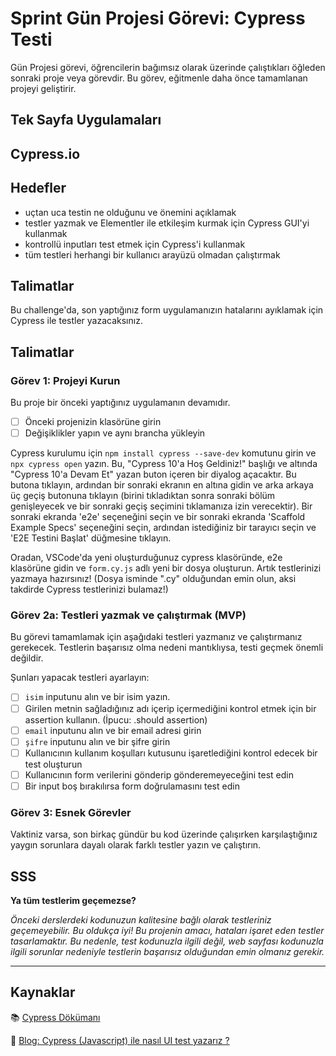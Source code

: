 # Sprint Gün Projesi Görevi: Cypress Testi

Gün Projesi görevi, öğrencilerin bağımsız olarak üzerinde çalıştıkları öğleden sonraki proje veya görevdir. Bu görev, eğitmenle daha önce tamamlanan projeyi geliştirir.

## Tek Sayfa Uygulamaları

## Cypress.io

## Hedefler

- uçtan uca testin ne olduğunu ve önemini açıklamak
- testler yazmak ve Elementler ile etkileşim kurmak için Cypress GUI'yi kullanmak
- kontrollü inputları test etmek için Cypress'i kullanmak
- tüm testleri herhangi bir kullanıcı arayüzü olmadan çalıştırmak

## Talimatlar

Bu challenge'da, son yaptığınız form uygulamanızın hatalarını ayıklamak için Cypress ile testler yazacaksınız.

## Talimatlar

### Görev 1: Projeyi Kurun

Bu proje bir önceki yaptığınız uygulamanın devamıdır.

- [ ] Önceki projenizin klasörüne girin
- [ ] Değişiklikler yapın ve aynı brancha yükleyin

Cypress kurulumu için `npm install cypress --save-dev` komutunu girin ve  `npx cypress open` yazın. Bu, "Cypress 10'a Hoş Geldiniz!" başlığı ve altında "Cypress 10'a Devam Et" yazan buton içeren bir diyalog açacaktır. Bu butona tıklayın, ardından bir sonraki ekranın en altına gidin ve arka arkaya üç geçiş butonuna tıklayın (birini tıkladıktan sonra sonraki bölüm genişleyecek ve bir sonraki geçiş seçimini tıklamanıza izin verecektir). Bir sonraki ekranda 'e2e' seçeneğini seçin ve bir sonraki ekranda 'Scaffold Example Specs' seçeneğini seçin, ardından istediğiniz bir tarayıcı seçin ve 'E2E Testini Başlat' düğmesine tıklayın.

Oradan, VSCode'da yeni oluşturduğunuz cypress klasöründe, e2e klasörüne gidin ve `form.cy.js` adlı yeni bir dosya oluşturun. Artık testlerinizi yazmaya hazırsınız! (Dosya isminde ".cy" olduğundan emin olun, aksi takdirde Cypress testlerinizi bulamaz!)

### Görev 2a: Testleri yazmak ve çalıştırmak (MVP)

Bu görevi tamamlamak için aşağıdaki testleri yazmanız ve çalıştırmanız gerekecek. Testlerin başarısız olma nedeni mantıklıysa, testi geçmek önemli değildir.

Şunları yapacak testleri ayarlayın:

- [ ] `isim` inputunu alın ve bir isim yazın.
- [ ] Girilen metnin sağladığınız adı içerip içermediğini kontrol etmek için bir assertion kullanın. (İpucu: .should assertion)
- [ ] `email` inputunu alın ve bir email adresi girin
- [ ] `şifre` inputunu alın ve bir şifre girin
- [ ] Kullanıcının kullanım koşulları kutusunu işaretlediğini kontrol edecek bir test oluşturun
- [ ] Kullanıcının form verilerini gönderip gönderemeyeceğini test edin 
- [ ] Bir input boş bırakılırsa form doğrulamasını test edin

### Görev 3: Esnek Görevler

Vaktiniz varsa, son birkaç gündür bu kod üzerinde çalışırken karşılaştığınız yaygın sorunlara dayalı olarak farklı testler yazın ve çalıştırın.

## SSS

**Ya tüm testlerim geçemezse?**

*Önceki derslerdeki kodunuzun kalitesine bağlı olarak testleriniz geçemeyebilir. Bu oldukça iyi! Bu projenin amacı, hataları işaret eden testler tasarlamaktır. Bu nedenle, test kodunuzla ilgili değil, web sayfası kodunuzla ilgili sorunlar nedeniyle testlerin başarısız olduğundan emin olmanız gerekir.*

****

## Kaynaklar

📚 [Cypress Dökümanı](https://www.cypress.io/how-it-works/)

🤔 [Blog: Cypress (Javascript) ile nasıl UI test yazarız ?](https://medium.com/testkaynak/ui-test-nas%C4%B1l-yaz%C4%B1l%C4%B1r-cypress-javascript-ile-nas%C4%B1l-ui-test-yazar%C4%B1z-efe8e1699d5e#:~:text=1%2D%20Google%20url'ine%20ba%C4%9Flan%C4%B1yor,butonunun%20%C3%BCzerine%20gidip%20butona%20t%C4%B1kl%C4%B1yor.)
